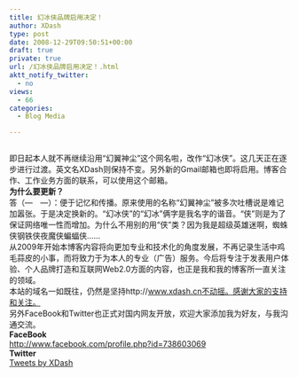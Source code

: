 ```yaml
---
title: 幻冰侠品牌启用决定！
author: XDash
type: post
date: 2008-12-29T09:50:51+00:00
draft: true
private: true
url: /幻冰侠品牌启用决定！.html
aktt_notify_twitter:
  - no
views:
  - 66
categories:
  - Blog Media

---
```

<div>
  <img decoding="async" src="http://www.andysmithart.com/images/Dallas-superhero-character-.jpg" border="0" alt="" />
</div>

即日起本人就不再继续沿用“幻翼神尘”这个网名啦，改作“幻冰侠”。这几天正在逐步进行过渡。英文名XDash则保持不变。另外新的Gmail邮箱也即将启用。博客合作、工作业务方面的联系，可以使用这个邮箱。  
<img decoding="async" src="http://www.xdash.cn/images/gmail.gif" border="0" alt="" />  
**为什么要更新？**  
答（—　—）：便于记忆和传播。原来使用的名称“幻翼神尘”被多次吐槽说是难记加嚣张。于是决定换新的。“幻冰侠”的“幻冰”俩字是我名字的谐音。“侠”则是为了保证网络唯一性而增加。为什么不用别的用“侠”类？因为我是超级英雄迷啊，蜘蛛侠钢铁侠夜魔侠蝙蝠侠……  
从2009年开始本博客内容将向更加专业和技术化的角度发展，不再记录生活中鸡毛蒜皮的小事，而将致力于为本人的专业（广告）服务。今后将专注于发表用户体验、个人品牌打造和互联网Web2.0方面的内容，也正是我和我的博客所一直关注的领域。  
本站的域名一如既往，仍然是坚持http://www.xdash.cn不动摇。感谢大家的支持和关注。  
另外FaceBook和Twitter也正式对国内网友开放，欢迎大家添加我为好友，与我沟通交流。  
**FaceBook**  
http://www.facebook.com/profile.php?id=738603069  
**Twitter**  
<a class="twitter-timeline" data-width="560" data-height="840" data-dnt="true" href="https://twitter.com/XDash?ref_src=twsrc%5Etfw">Tweets by XDash</a>